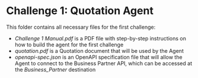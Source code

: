 # Challenge 1: Quotation Agent

This folder contains all necessary files for the first challenge:
- *Challenge 1 Manual.pdf* is a PDF file with step-by-step instructions on how to build the agent for the first challenge
- *quotation.pdf* is a Quotation document that will be used by the Agent
- *openapi-spec.json* is an OpenAPI specification file that will allow the Agent to connect to the Business Partner API, which can be accessed at the *Business_Partner* destination

